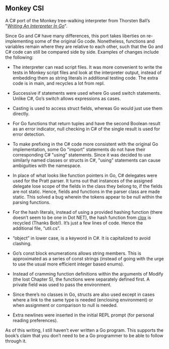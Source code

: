 Monkey CSI
---

A C\# port of the Monkey tree-walking interpreter from Thorsten Ball’s "*[Writing An Interpreter In Go](https://interpreterbook.com/)*".

Since Go and C\# have many differences, this port takes liberties on re-implementing some of the original Go code. Nonetheless, functions and variables remain where they are relative to each other, such that the Go and C\# code can still be compared side by side. Examples of changes include the following:

-   The interpreter can read script files. It was more convenient to write the tests in Monkey script files and look at the interpreter output, instead of embedding them as string literals in additional testing code. The extra code is in main, and recycles a lot from repl.

-   Successive if statements were used where Go used switch statements. Unlike C\#, Go’s switch allows expressions as cases.

-   Casting is used to access struct fields, whereas Go would just use them directly.

-   For Go functions that return tuples and have the second Boolean result as an  error indicator, null checking in C\# of the single result is used for error detection.

-   To make prefixing in the C\# code more consistent with the original Go implementation, some Go "import" statements do not have their corresponding C\# "using" statements. Since it was decided to use similarly named classes or structs in C\#, "using" statements can cause ambiguities with the namespace.

-   In place of what looks like function pointers in Go, C\# delegates were used for the Pratt parser. It turns out that instances of the assigned delegate lose scope of the fields in the class they belong to, if the fields are not static. Hence, fields and functions in the parser class are made static. This solved a bug wherein the tokens appear to be null within the parsing functions.

-   For the hash literals, instead of using a provided hashing function (there doesn’t seem to be one in Dot NET), the hash function from [clox](https://github.com/drewbanas/cloxcs) is recycled (Thanks Bob!). It’s just a few lines of code. Hence the additional file, “util.cs”.

-   “object” in lower case, is a keyword in C\#. It is capitalized to avoid clashing.

-   Go’s const block enumerations allows string members. This is approximated as a series of const strings (instead of going with the urge to use the usual more efficient integer based enums).

-   Instead of cramming function definitions within the arguments of Modify (the lost Chapter 5), the functions were separately defined first. A private field was used to pass the environment.

-   Since there’s no classes in Go, structs are also used except in cases where a link to the same type is needed (enclosing environment) or when assignment or comparison to null is needed.

-   Extra newlines were inserted in the initial REPL prompt (for personal reading preferences).

As of this writing, I still haven’t ever written a Go program. This supports the book’s claim that you don’t need to be a Go programmer to be able to follow through it.
